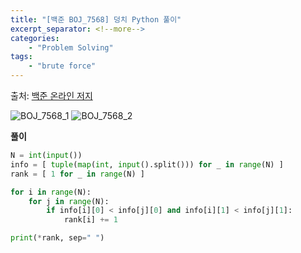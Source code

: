```yaml
---
title: "[백준 BOJ_7568] 덩치 Python 풀이"
excerpt_separator: <!--more-->
categories: 
    - "Problem Solving"
tags: 
    - "brute force"
---
```

출처: [백준 온라인 저지](https://www.acmicpc.net/problem/7568)

![BOJ_7568_1](https://user-images.githubusercontent.com/59808674/114321016-b834f000-9b53-11eb-867a-f31e92960211.PNG)
![BOJ_7568_2](https://user-images.githubusercontent.com/59808674/114321017-b9661d00-9b53-11eb-8de8-8337d66bc796.PNG)

__풀이__  
```python
N = int(input())
info = [ tuple(map(int, input().split())) for _ in range(N) ]
rank = [ 1 for _ in range(N) ]

for i in range(N):
    for j in range(N):
        if info[i][0] < info[j][0] and info[i][1] < info[j][1]:
            rank[i] += 1

print(*rank, sep=" ")
```